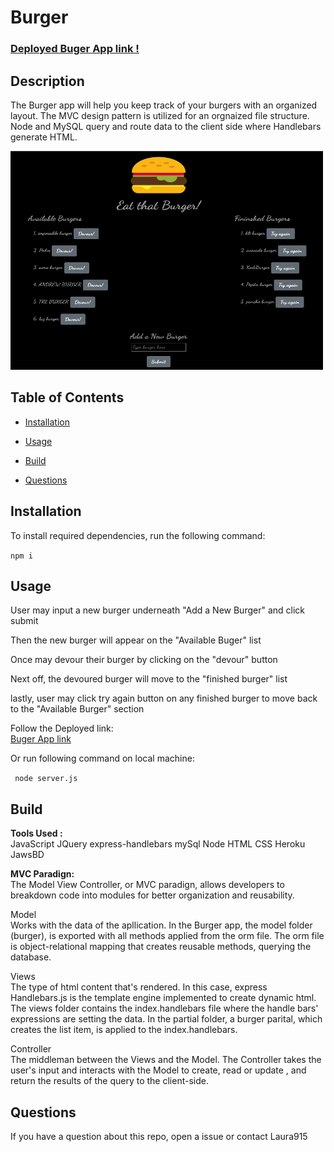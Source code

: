  # Burger

   ### [Deployed Buger App link !](https://secure-beyond-70824.herokuapp.com/)

  ## Description 
  The Burger app will help you keep track of your burgers with an organized layout. The MVC design pattern is utilized for an orgnaized file structure. Node and MySQL query and route data to the client side where Handlebars generate HTML.

  [<img src="public/assets/img/burgerScreenShot.png" width="500" height="350" style="text-align:center"/>](public/assets/img/burgerScreenShot.png)

  ## Table of Contents

  * [Installation](#installation)

  * [Usage](#usage)

  * [Build](#build)

  * [Questions](#questions)

  ## Installation
  To install required dependencies, run the following command:

  ```npm i```

  ## Usage
  User may input a new burger underneath "Add a New Burger" and click submit 
  
  Then the new burger will appear on the "Available Buger" list 
  
  Once may devour their burger by clicking on the "devour" button
  
  Next off, the devoured burger will move to the "finished burger" list
  
  lastly, user may click try again button on any finished burger to move back to the "Available Burger" section

  Follow the Deployed link: </br>
  [Buger App link](https://secure-beyond-70824.herokuapp.com/)

  Or run following command on local machine: 

  ``` node server.js```

  ## Build 
  **Tools Used :** </br> JavaScript JQuery express-handlebars mySql Node HTML CSS Heroku JawsBD

  **MVC Paradign:** </br>
   The Model View Controller, or MVC paradign, allows developers to breakdown code into modules for better organization and reusability. 

   Model</br>
    Works with the data of the apllication. In the Burger app, the model folder (burger), is exported with all methods applied from the orm file. The orm file is object-relational mapping that creates reusable methods, querying the database. 

   Views</br>
    The type of html content that's rendered. In this case, express Handlebars.js is the template engine implemented to create dynamic html. The views folder contains the index.handlebars file where the handle bars' expressions are setting the data. In the partial folder, a burger parital, which creates the list item, is applied to the index.handlebars.
   
   Controller</br>
     The middleman between the Views and the Model. The Controller takes the user's input and interacts with the Model to create, read or update , and return the results of the query to the client-side. 

  ## Questions
  If you have a question about this repo, open a issue or contact Laura915 

  
